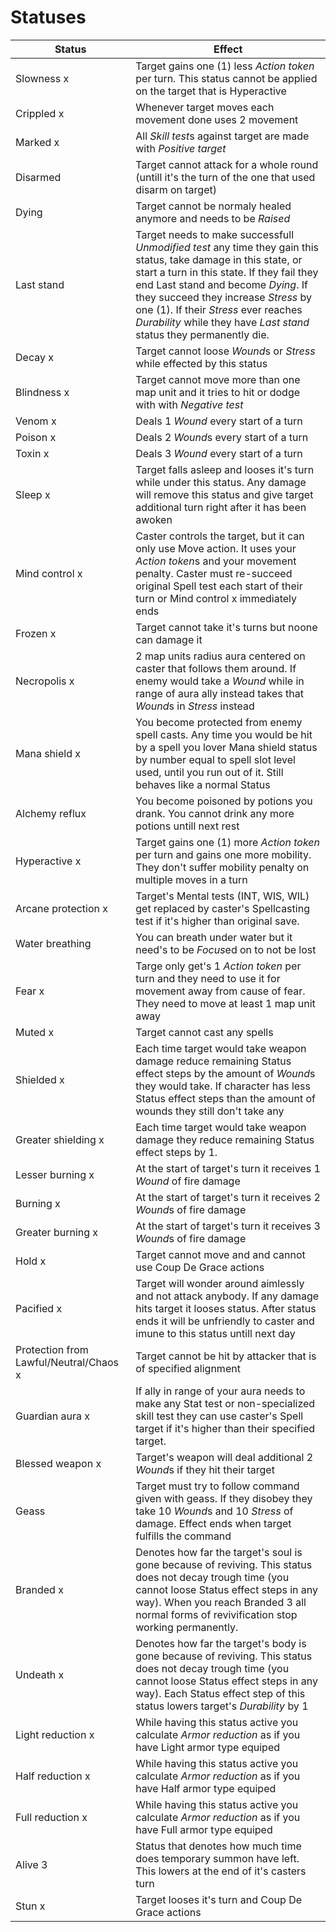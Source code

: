 # Statuses

| Status | Effect |
|---|---|
| Slowness x | Target gains one (1) less *Action token* per turn. This status cannot be applied on the target that is Hyperactive |
| Crippled x | Whenever target moves each movement done uses 2 movement |
| Marked x | All *Skill test*s against target are made with *Positive target* |
| Disarmed | Target cannot attack for a whole round (untill it's the turn of the one that used disarm on target) |
| Dying | Target cannot be normaly healed anymore and needs to be *Raised* |
| Last stand | Target needs to make successfull *Unmodified test* any time they gain this status, take damage in this state, or start a turn in this state. If they fail they end Last stand and become *Dying*. If they succeed they increase *Stress* by one (1). If their *Stress* ever reaches *Durability* while they have *Last stand* status they permanently die. |  
| Decay x | Target cannot loose *Wound*s or *Stress* while effected by this status |
| Blindness x | Target cannot move more than one map unit and it tries to hit or dodge with with *Negative test* |
| Venom x | Deals 1 *Wound* every start of a turn |
| Poison x | Deals 2 *Wound*s every start of a turn |
| Toxin x | Deals 3 *Wound* every start of a turn |
| Sleep x | Target falls asleep and looses it's turn while under this status. Any damage will remove this status and give target additional turn right after it has been awoken |
| Mind control x | Caster controls the target, but it can only use Move action. It uses your *Action token*s and your movement penalty. Caster must re-succeed original Spell test each start of their turn or Mind control x immediately ends |
| Frozen x | Target cannot take it's turns but noone can damage it |
| Necropolis x | 2 map units radius aura centered on caster that follows them around. If enemy would take a *Wound* while in range of aura ally instead takes that *Wound*s in *Stress* instead |
| Mana shield x | You become protected from enemy spell casts. Any time you would be hit by a spell you lover Mana shield status by number equal to spell slot level used, until you run out of it. Still behaves like a normal Status |
| Alchemy reflux | You become poisoned by potions you drank. You cannot drink any more potions untill next rest |
| Hyperactive x | Target gains one (1) more *Action token* per turn and gains one more mobility. They don't suffer mobility penalty on multiple moves in a turn |
| Arcane protection x | Target's Mental tests (INT, WIS, WIL) get replaced by caster's Spellcasting test if it's higher than original save. |
| Water breathing | You can breath under water but it need's to be *Focus*ed on to not be lost |
| Fear x | Targe only get's 1 *Action token* per turn and they need to use it for movement away from cause of fear. They need to move at least 1 map unit away |
| Muted x | Target cannot cast any spells |
| Shielded x | Each time target would take weapon damage reduce remaining Status effect steps by the amount of *Wound*s they would take. If character has less Status effect steps than the amount of wounds they still don't take any |
| Greater shielding x | Each time target would take weapon damage they reduce remaining Status effect steps by 1. |
| Lesser burning x | At the start of target's turn it receives 1 *Wound* of fire damage |
| Burning x | At the start of target's turn it receives 2 *Wound*s of fire damage |
| Greater burning x | At the start of target's turn it receives 3 *Wound*s of fire damage |
| Hold x | Target cannot move and and cannot use Coup De Grace actions |
| Pacified x | Target will wonder around aimlessly and not attack anybody. If any damage hits target it looses status. After status ends it will be unfriendly to caster and imune to this status untill next day |
| Protection from Lawful/Neutral/Chaos x | Target cannot be hit by attacker that is of specified alignment |
| Guardian aura x | If ally in range of your aura needs to make any Stat test or non-specialized skill test they can use caster's Spell target if it's higher than their specified target. |
| Blessed weapon x | Target's weapon will deal additional 2 *Wound*s if they hit their target |
| Geass | Target must try to follow command given with geass. If they disobey they take 10 *Wound*s and 10 *Stress* of damage. Effect ends when target fulfills the command |
| Branded x | Denotes how far the target's soul is gone because of reviving. This status does not decay trough time (you cannot loose Status effect steps in any way). When you reach Branded 3 all normal forms of revivification stop working permanently. |
| Undeath x | Denotes how far the target's body is gone because of reviving. This status does not decay trough time (you cannot loose Status effect steps in any way). Each Status effect step of this status lowers target's *Durability* by 1 |
| Light reduction x | While having this status active you calculate *Armor reduction* as if you have Light armor type equiped |
| Half reduction x | While having this status active you calculate *Armor reduction* as if you have Half armor type equiped |
| Full reduction x | While having this status active you calculate *Armor reduction* as if you have Full armor type equiped |
| Alive 3 | Status that denotes how much time does temporary summon have left. This lowers at the end of it's casters turn |
| Stun x | Target looses it's turn and Coup De Grace actions |